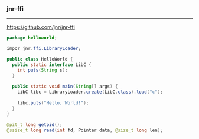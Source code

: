 ### jnr-ffi
---
https://github.com/jnr/jnr-ffi

```java
package helloworld;

impor jnr.ffi.LibraryLoader;

public class HelloWorld {
  public static interface LibC {
    int puts(String s);
  }
   
  public static void main(String[] args) {
    LibC libc = LibraryLoader.create(LibC.class).load("c");
    
    libc.puts("Hello, World!");
  }
}

@pit_t long getpid();
@ssize_t long read(int fd, Pointer data, @size_t long len);
```

```
```

```
```


